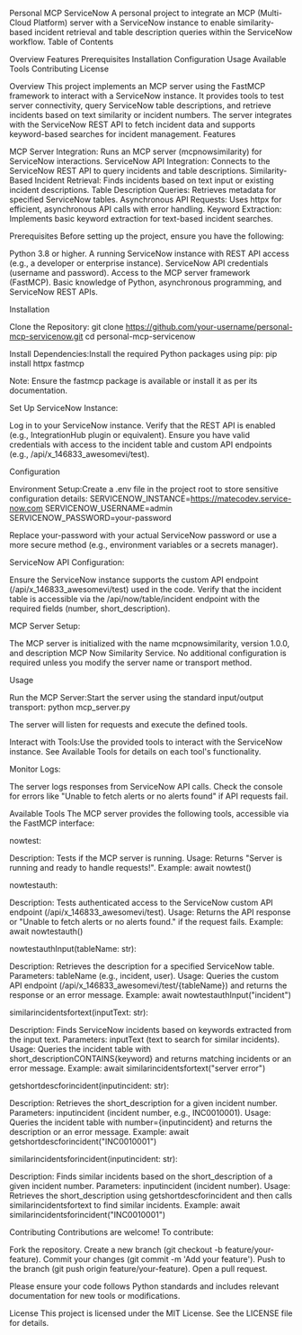 Personal MCP ServiceNow
A personal project to integrate an MCP (Multi-Cloud Platform) server with a ServiceNow instance to enable similarity-based incident retrieval and table description queries within the ServiceNow workflow.
Table of Contents

Overview
Features
Prerequisites
Installation
Configuration
Usage
Available Tools
Contributing
License

Overview
This project implements an MCP server using the FastMCP framework to interact with a ServiceNow instance. It provides tools to test server connectivity, query ServiceNow table descriptions, and retrieve incidents based on text similarity or incident numbers. The server integrates with the ServiceNow REST API to fetch incident data and supports keyword-based searches for incident management.
Features

MCP Server Integration: Runs an MCP server (mcpnowsimilarity) for ServiceNow interactions.
ServiceNow API Integration: Connects to the ServiceNow REST API to query incidents and table descriptions.
Similarity-Based Incident Retrieval: Finds incidents based on text input or existing incident descriptions.
Table Description Queries: Retrieves metadata for specified ServiceNow tables.
Asynchronous API Requests: Uses httpx for efficient, asynchronous API calls with error handling.
Keyword Extraction: Implements basic keyword extraction for text-based incident searches.

Prerequisites
Before setting up the project, ensure you have the following:

Python 3.8 or higher.
A running ServiceNow instance with REST API access (e.g., a developer or enterprise instance).
ServiceNow API credentials (username and password).
Access to the MCP server framework (FastMCP).
Basic knowledge of Python, asynchronous programming, and ServiceNow REST APIs.

Installation

Clone the Repository:
git clone https://github.com/your-username/personal-mcp-servicenow.git
cd personal-mcp-servicenow


Install Dependencies:Install the required Python packages using pip:
pip install httpx fastmcp

Note: Ensure the fastmcp package is available or install it as per its documentation.

Set Up ServiceNow Instance:

Log in to your ServiceNow instance.
Verify that the REST API is enabled (e.g., IntegrationHub plugin or equivalent).
Ensure you have valid credentials with access to the incident table and custom API endpoints (e.g., /api/x_146833_awesomevi/test).



Configuration

Environment Setup:Create a .env file in the project root to store sensitive configuration details:
SERVICENOW_INSTANCE=https://matecodev.service-now.com
SERVICENOW_USERNAME=admin
SERVICENOW_PASSWORD=your-password

Replace your-password with your actual ServiceNow password or use a more secure method (e.g., environment variables or a secrets manager).

ServiceNow API Configuration:

Ensure the ServiceNow instance supports the custom API endpoint (/api/x_146833_awesomevi/test) used in the code.
Verify that the incident table is accessible via the /api/now/table/incident endpoint with the required fields (number, short_description).


MCP Server Setup:

The MCP server is initialized with the name mcpnowsimilarity, version 1.0.0, and description MCP Now Similarity Service.
No additional configuration is required unless you modify the server name or transport method.



Usage

Run the MCP Server:Start the server using the standard input/output transport:
python mcp_server.py

The server will listen for requests and execute the defined tools.

Interact with Tools:Use the provided tools to interact with the ServiceNow instance. See Available Tools for details on each tool's functionality.

Monitor Logs:

The server logs responses from ServiceNow API calls.
Check the console for errors like "Unable to fetch alerts or no alerts found" if API requests fail.



Available Tools
The MCP server provides the following tools, accessible via the FastMCP interface:

nowtest:

Description: Tests if the MCP server is running.
Usage: Returns "Server is running and ready to handle requests!".
Example: await nowtest()


nowtestauth:

Description: Tests authenticated access to the ServiceNow custom API endpoint (/api/x_146833_awesomevi/test).
Usage: Returns the API response or "Unable to fetch alerts or no alerts found." if the request fails.
Example: await nowtestauth()


nowtestauthInput(tableName: str):

Description: Retrieves the description for a specified ServiceNow table.
Parameters: tableName (e.g., incident, user).
Usage: Queries the custom API endpoint (/api/x_146833_awesomevi/test/{tableName}) and returns the response or an error message.
Example: await nowtestauthInput("incident")


similarincidentsfortext(inputText: str):

Description: Finds ServiceNow incidents based on keywords extracted from the input text.
Parameters: inputText (text to search for similar incidents).
Usage: Queries the incident table with short_descriptionCONTAINS{keyword} and returns matching incidents or an error message.
Example: await similarincidentsfortext("server error")


getshortdescforincident(inputincident: str):

Description: Retrieves the short_description for a given incident number.
Parameters: inputincident (incident number, e.g., INC0010001).
Usage: Queries the incident table with number={inputincident} and returns the description or an error message.
Example: await getshortdescforincident("INC0010001")


similarincidentsforincident(inputincident: str):

Description: Finds similar incidents based on the short_description of a given incident number.
Parameters: inputincident (incident number).
Usage: Retrieves the short_description using getshortdescforincident and then calls similarincidentsfortext to find similar incidents.
Example: await similarincidentsforincident("INC0010001")



Contributing
Contributions are welcome! To contribute:

Fork the repository.
Create a new branch (git checkout -b feature/your-feature).
Commit your changes (git commit -m 'Add your feature').
Push to the branch (git push origin feature/your-feature).
Open a pull request.

Please ensure your code follows Python standards and includes relevant documentation for new tools or modifications.

License
This project is licensed under the MIT License. See the LICENSE file for details.